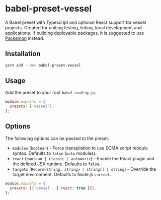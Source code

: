 # babel-preset-vessel

A Babel preset with Typescript and optional React support for vessel projects. Created for uniting testing, linting,
local development and applications. If building deployable packages, it is suggested to use [Packemon](https://packemon.dev) instead.

## Installation

```bash
yarn add --dev babel-preset-vessel
```

## Usage

Add the preset to your root `babel.config.js`.

```js
module.exports = {
  presets: ['vessel'],
};
```

## Options

The following options can be passed to the preset.

- `modules` (`boolean`) - Force transpilation to use ECMA script module syntax. Defaults to `false`
  (`auto` modules).
- `react` (`boolean | classic | automatic`) - Enable the React plugin and the defined JSX runtime.
  Defaults to `false`.
- `targets` (`Record<string, string> | string[] | string`) - Override the target environment.
  Defaults to Node.js `current`.

```js
module.exports = {
  presets: [['vessel', { react: true }]],
};
```
